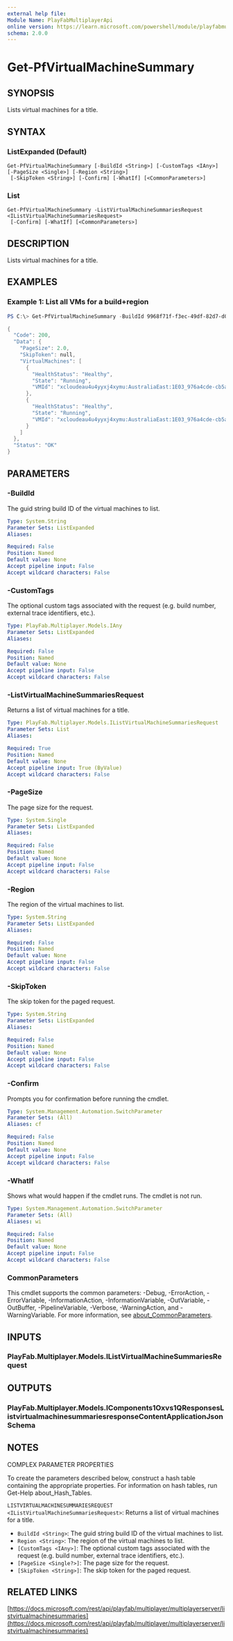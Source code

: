```yaml
---
external help file:
Module Name: PlayFabMultiplayerApi
online version: https://learn.microsoft.com/powershell/module/playfabmultiplayerapi/get-pfvirtualmachinesummary
schema: 2.0.0
---
```


# Get-PfVirtualMachineSummary

## SYNOPSIS
Lists virtual machines for a title.

## SYNTAX

### ListExpanded (Default)
```
Get-PfVirtualMachineSummary [-BuildId <String>] [-CustomTags <IAny>] [-PageSize <Single>] [-Region <String>]
 [-SkipToken <String>] [-Confirm] [-WhatIf] [<CommonParameters>]
```

### List
```
Get-PfVirtualMachineSummary -ListVirtualMachineSummariesRequest <IListVirtualMachineSummariesRequest>
 [-Confirm] [-WhatIf] [<CommonParameters>]
```

## DESCRIPTION
Lists virtual machines for a title.

## EXAMPLES

### Example 1: List all VMs for a build+region
```powershell
PS C:\> Get-PfVirtualMachineSummary -BuildId 9968f71f-f3ec-49df-82d7-d00b12c92e12 -Region AustraliaEast | ConvertTo-Json -depth 5

{
  "Code": 200,
  "Data": {
    "PageSize": 2.0,
    "SkipToken": null,
    "VirtualMachines": [
      {
        "HealthStatus": "Healthy",
        "State": "Running",
        "VMId": "xcloudeau4u4yyxj4xymu:AustraliaEast:1E03_976a4cde-cb5a-4423-975f-d8e22e5815ce:tvmps_811b1b0c219bc46f14d5ded077063e2e4b4096072238c3649f2642aa7a9d32ff_d"
      },
      {
        "HealthStatus": "Healthy",
        "State": "Running",
        "VMId": "xcloudeau4u4yyxj4xymu:AustraliaEast:1E03_976a4cde-cb5a-4423-975f-d8e22e5815ce:tvmps_f12e69e1d9bd29bd0dc0a8ba65e251f0eb739c93c541baee571fd289bcb1a1f2_d"
      }
    ]
  },
  "Status": "OK"
}
```



## PARAMETERS

### -BuildId
The guid string build ID of the virtual machines to list.

```yaml
Type: System.String
Parameter Sets: ListExpanded
Aliases:

Required: False
Position: Named
Default value: None
Accept pipeline input: False
Accept wildcard characters: False
```

### -CustomTags
The optional custom tags associated with the request (e.g.
build number, external trace identifiers, etc.).

```yaml
Type: PlayFab.Multiplayer.Models.IAny
Parameter Sets: ListExpanded
Aliases:

Required: False
Position: Named
Default value: None
Accept pipeline input: False
Accept wildcard characters: False
```

### -ListVirtualMachineSummariesRequest
Returns a list of virtual machines for a title.

```yaml
Type: PlayFab.Multiplayer.Models.IListVirtualMachineSummariesRequest
Parameter Sets: List
Aliases:

Required: True
Position: Named
Default value: None
Accept pipeline input: True (ByValue)
Accept wildcard characters: False
```

### -PageSize
The page size for the request.

```yaml
Type: System.Single
Parameter Sets: ListExpanded
Aliases:

Required: False
Position: Named
Default value: None
Accept pipeline input: False
Accept wildcard characters: False
```

### -Region
The region of the virtual machines to list.

```yaml
Type: System.String
Parameter Sets: ListExpanded
Aliases:

Required: False
Position: Named
Default value: None
Accept pipeline input: False
Accept wildcard characters: False
```

### -SkipToken
The skip token for the paged request.

```yaml
Type: System.String
Parameter Sets: ListExpanded
Aliases:

Required: False
Position: Named
Default value: None
Accept pipeline input: False
Accept wildcard characters: False
```

### -Confirm
Prompts you for confirmation before running the cmdlet.

```yaml
Type: System.Management.Automation.SwitchParameter
Parameter Sets: (All)
Aliases: cf

Required: False
Position: Named
Default value: None
Accept pipeline input: False
Accept wildcard characters: False
```

### -WhatIf
Shows what would happen if the cmdlet runs.
The cmdlet is not run.

```yaml
Type: System.Management.Automation.SwitchParameter
Parameter Sets: (All)
Aliases: wi

Required: False
Position: Named
Default value: None
Accept pipeline input: False
Accept wildcard characters: False
```

### CommonParameters
This cmdlet supports the common parameters: -Debug, -ErrorAction, -ErrorVariable, -InformationAction, -InformationVariable, -OutVariable, -OutBuffer, -PipelineVariable, -Verbose, -WarningAction, and -WarningVariable. For more information, see [about_CommonParameters](http://go.microsoft.com/fwlink/?LinkID=113216).

## INPUTS

### PlayFab.Multiplayer.Models.IListVirtualMachineSummariesRequest

## OUTPUTS

### PlayFab.Multiplayer.Models.IComponents1Oxvs1QResponsesListvirtualmachinesummariesresponseContentApplicationJsonSchema

## NOTES

COMPLEX PARAMETER PROPERTIES

To create the parameters described below, construct a hash table containing the appropriate properties. For information on hash tables, run Get-Help about_Hash_Tables.


`LISTVIRTUALMACHINESUMMARIESREQUEST <IListVirtualMachineSummariesRequest>`: Returns a list of virtual machines for a title.
  - `BuildId <String>`: The guid string build ID of the virtual machines to list.
  - `Region <String>`: The region of the virtual machines to list.
  - `[CustomTags <IAny>]`: The optional custom tags associated with the request (e.g. build number, external trace identifiers, etc.).
  - `[PageSize <Single?>]`: The page size for the request.
  - `[SkipToken <String>]`: The skip token for the paged request.

## RELATED LINKS

[https://docs.microsoft.com/rest/api/playfab/multiplayer/multiplayerserver/listvirtualmachinesummaries](https://docs.microsoft.com/rest/api/playfab/multiplayer/multiplayerserver/listvirtualmachinesummaries)

